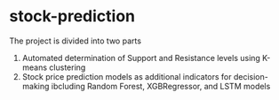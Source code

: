 # stock-prediction
The project is divided into two parts
1. Automated determination of Support and Resistance levels using K-means clustering 
2. Stock price prediction models as additional indicators for decision-making ibcluding Random Forest, XGBRegressor, and LSTM models 
